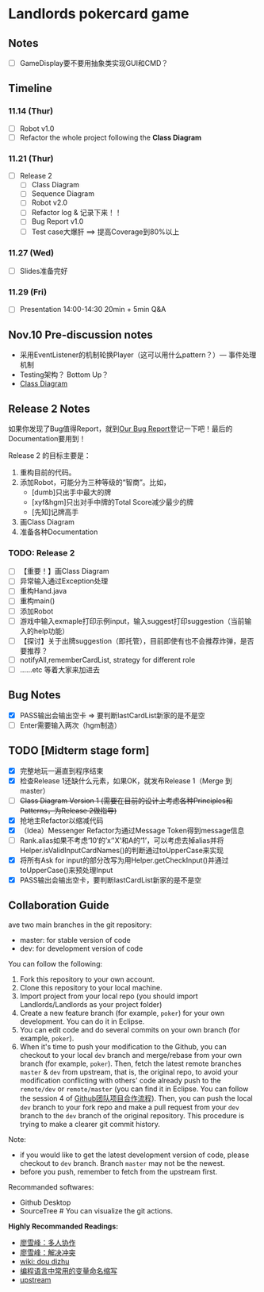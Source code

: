 # Landlords pokercard game

## Notes

-   [ ] GameDisplay要不要用抽象类实现GUI和CMD？

## Timeline

### 11.14 (Thur)

-   [ ] Robot v1.0
-   [ ] Refactor the whole project following the **Class Diagram**

### 11.21 (Thur)

-   [ ] Release 2
    -   [ ] Class Diagram
    -   [ ] Sequence Diagram
    -   [ ] Robot v2.0
    -   [ ] Refactor log & 记录下来！！
    -   [ ] Bug Report v1.0
    -   [ ] Test case大爆肝 ==> 提高Coverage到80%以上

### 11.27 (Wed)

-   [ ] Slides准备完好

### 11.29 (Fri)

-   [ ] Presentation 14:00-14:30 20min + 5min Q&A

## Nov.10 Pre-discussion notes

-   采用EventListener的机制轮换Player（这可以用什么pattern？）— 事件处理机制
-   Testing架构？ Bottom Up？
-   [Class Diagram](https://www.lucidchart.com/invitations/accept/dc3f6473-78cc-4aad-8414-632aee8b41dc)

## Release 2 Notes

如果你发现了Bug值得Report，就到[Our Bug Report](http://cs3343.cs.cityu.edu.hk/bugzilla/enter_bug.cgi?product=Bro_Doudizhu)登记一下吧！最后的Documentation要用到！

Release 2 的目标主要是：

1.  重构目前的代码。
2.  添加Robot，可能分为三种等级的“智商”。比如，
    -   [dumb]只出手中最大的牌
    -   [xyf&hgm]只出对手中牌的Total Score减少最少的牌
    -   [先知]记牌高手
3.  画Class Diagram
4.  准备各种Documentation

### TODO: Release 2

-   [ ] 【重要！】画Class Diagram
-   [ ] 异常输入通过Exception处理
-   [ ] 重构Hand.java
-   [ ] 重构main()
-   [ ] 添加Robot
-   [ ] 游戏中输入exmaple打印示例input，输入suggest打印suggestion（当前输入的help功能）
-   [ ] 【探讨】关于出牌suggestion（即托管），目前即使有也不会推荐炸弹，是否要推荐？
-   [ ] notifyAll,rememberCardList, strategy for different role
-   [ ] ……etc 等着大家来加进去

## Bug Notes

-   [x] PASS输出会输出空卡 => 要判断lastCardList新家的是不是空
-   [ ] Enter需要输入两次（hgm制造）

## TODO [Midterm stage form]

-   [x] 完整地玩一遍直到程序结束
-   [x] 检查Release 1还缺什么元素，如果OK，就发布Release 1（Merge 到 master）
-   [ ] ~~Class Diagram Version 1 (需要在目前的设计上考虑各种Principles和Patterns，为Release 2做指导)~~
-   [x] 抢地主Refactor以缩减代码
-   [x] （Idea）Messenger Refactor为通过Message Token得到message信息
-   [ ] Rank.alias如果不考虑‘10‘的’x‘'X'和A的‘1’，可以考虑去掉alias并将Helper.isValidInputCardNames()的判断通过toUpperCase来实现
-   [x] 将所有Ask for input的部分改写为用Helper.getCheckInput()并通过toUpperCase()来预处理Input
-   [x] PASS输出会输出空卡，要判断lastCardList新家的是不是空

## Collaboration Guide

ave two main branches in the git repository:
- master: for stable version of code
- dev: for development version of code

You can follow the following:
1. Fork this repository to your own account.
2. Clone this repository to your local machine.
3. Import project from your local repo (you should import Landlords/Landlords as your project folder)
4. Create a new feature branch (for example, `poker`) for your own development. You can do it in Eclipse.
6. You can edit code and do several commits on your own branch (for example, `poker`).
7. When it's time to push your modification to the Github, you can checkout to your local `dev` branch and merge/rebase from your own branch (for example, `poker`). Then, fetch the latest remote branches `master` & `dev` from upstream, that is, the original repo, to avoid your modification conflicting with others' code already push to the `remote/dev` or `remote/master` (you can find it in Eclipse. You can follow the session 4 of  [Github团队项目合作流程](https://www.cnblogs.com/schaepher/p/4933873.html#fetch)). Then, you can push the local `dev` branch to your fork repo and make a pull request from your `dev` branch to the `dev` branch of the original repository. This procedure is trying to make a clearer git commit history.

Note: 
- if you would like to get the latest development version of code, please checkout to `dev` branch. Branch `master` may not be the newest.
- before you push, remember to fetch from the upstream first.

Recommanded softwares:
- Github Desktop
- SourceTree # You can visualize the git actions.

**Highly Recommanded Readings:**
- [廖雪峰：多人协作](https://www.liaoxuefeng.com/wiki/896043488029600/900375748016320)
- [廖雪峰：解决冲突](https://www.liaoxuefeng.com/wiki/896043488029600/900004111093344)
- [wiki: dou dizhu](https://en.wikipedia.org/wiki/Dou_dizhu)
- [编程语言中常用的变量命名缩写](https://blog.csdn.net/qq_37851620/article/details/94731227)
- [upstream](https://www.cnblogs.com/schaepher/p/4933873.html#fetch)
